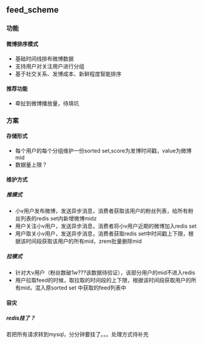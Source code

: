 ## feed_scheme
### 功能
#### 微博排序模式
* 基础时间线排布微博数据
* 支持用户对关注用户进行分组
* 基于社交关系、发博成本、新鲜程度智能排序

#### 推荐功能
* 牵扯到微博播放量，待填坑

### 方案
#### 存储形式
* 每个用户的每个分组维护一份sorted set,score为发博时间戳，value为微博mid
* 数据量上限？

#### 维护方式
##### 推模式
* 小v用户发布微博，发送异步消息，消费者获取该用户的粉丝列表，给所有粉丝列表的redis set内新增微博midz
* 用户关注小v用户，发送异步消息，消费者将小v用户近期的微博加入redis set
* 用户取关小v用户，发送异步消息，消费者获取redis set中时间戳上下限，根据该时间段获取该用户的所有mid，zrem批量删除mid

##### 拉模式
* 针对大v用户（粉丝数破1w???该数据待验证），该部分用户的mid不进入redis
* 用户拉取feed的时候，取拉取的时间段的上下限，根据该时间段获取用户的所有mid，混入原sorted set 中获取的feed列表中


#### 容灾
##### redis挂了？
若把所有请求转到mysql，分分钟要挂了。。。处理方式待补充

